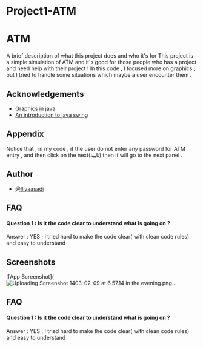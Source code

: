 # Project1-ATM


# ATM

A brief description of what this project does and who it's for
This project is a simple simulation of ATM and it's good for those people who 
has a project and need help with their project ! 
In this code , I focused more on graphics ; but I tried to handle some situations
which maybe a user encounter them . 


## Acknowledgements

 - [Graphics in java](https://docs.oracle.com/javase/tutorial/2d/basic2d/index.html)
 - [An introduction to java swing](https://www.geeksforgeeks.org/introduction-to-java-swing/)



## Appendix

Notice that , in my code , if the user do not enter any password for ATM entry , and then click on the next(تایید) then it will go to the next panel .


## Author

- [@Iliyaasadi](https://github.com/iliyaasadi)










## FAQ

#### Question 1 : Is it the code clear to understand what is going on ?

Answer : YES ; I tried hard to make the code clear( with clean code rules) and easy to understand 



## Screenshots

![App Screenshot](![Uploading Screenshot 1403-02-09 at 6.57.14 in the evening.png…]()










## FAQ

#### Question 1 : Is it the code clear to understand what is going on ?

Answer : YES ; I tried hard to make the code clear( with clean code rules) and easy to understand 




